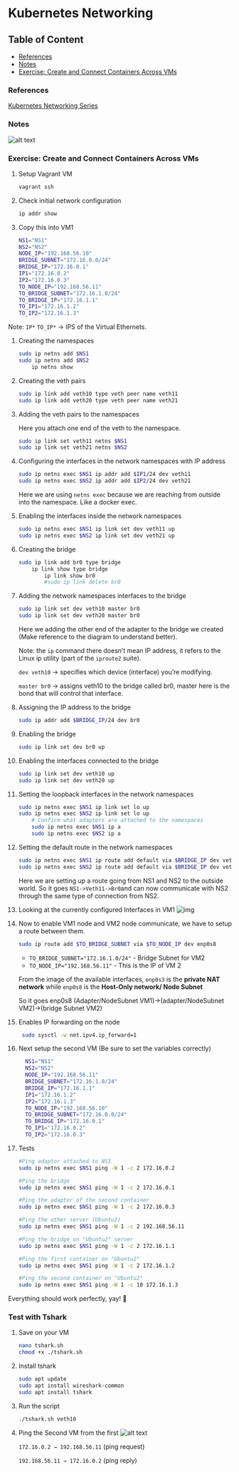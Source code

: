 # Kubernetes Networking

## Table of Content

- [References](#references)
- [Notes](#notes)
- [Exercise: Create and Connect Containers Across VMs](#exercise-create-and-connect-containers-across-vms)

### References

[Kubernetes Networking Series](https://www.youtube.com/playlist?list=PLSAko72nKb8QWsfPpBlsw-kOdMBD7sra-)

### Notes

![alt text](assets/page-1.png)

### Exercise: Create and Connect Containers Across VMs

1. Setup Vagrant VM

    ```sh
    vagrant ssh
    ```

1. Check initial network configuration

    ```sh
    ip addr show
    ```

1. Copy this into VM1

    ```sh
    NS1="NS1"
    NS2="NS2"
    NODE_IP="192.168.56.10"
    BRIDGE_SUBNET="172.16.0.0/24"
    BRIDGE_IP="172.16.0.1"
    IP1="172.16.0.2"
    IP2="172.16.0.3"
    TO_NODE_IP="192.168.56.11"
    TO_BRIDGE_SUBNET="172.16.1.0/24"
    TO_BRIDGE_IP="172.16.1.1"
    TO_IP1="172.16.1.2"
    TO_IP2="172.16.1.3"
    ```

Note: `IP*` `TO_IP*` -> IPS of the Virtual Ethernets.

1. Creating the namespaces

    ```sh
    sudo ip netns add $NS1
    sudo ip netns add $NS2
        ip netns show
    ```

1. Creating the veth pairs

    ```sh
    sudo ip link add veth10 type veth peer name veth11
    sudo ip link add veth20 type veth peer name veth21
    ```

1. Adding the veth pairs to the namespaces

    Here you attach one end of the veth to the namespace.

    ```sh
    sudo ip link set veth11 netns $NS1
    sudo ip link set veth21 netns $NS2
    ```

1. Configuring the interfaces in the network namespaces with IP address

    ```sh
    sudo ip netns exec $NS1 ip addr add $IP1/24 dev veth11 
    sudo ip netns exec $NS2 ip addr add $IP2/24 dev veth21 
    ```

    Here we are using `netns exec` because we are reaching from outside into the namespace. Like a docker exec.

1. Enabling the interfaces inside the network namespaces

    ```sh
    sudo ip netns exec $NS1 ip link set dev veth11 up
    sudo ip netns exec $NS2 ip link set dev veth21 up
    ```

1. Creating the bridge

    ```sh
    sudo ip link add br0 type bridge
        ip link show type bridge
            ip link show br0
            #sudo ip link delete br0
    ```

1. Adding the network namespaces interfaces to the bridge

    ```sh
    sudo ip link set dev veth10 master br0
    sudo ip link set dev veth20 master br0
    ```

    Here we adding the other end of the adapter to the bridge we created (Make reference to the diagram to understand better).

    Note: the `ip` command there doesn’t mean IP address, it refers to the Linux ip utility (part of the `iproute2` suite).

    `dev veth10` → specifies which device (interface) you’re modifying.

    `master br0` → assigns veth10 to the bridge called br0, master here is the bond that will control that interface.

1. Assigning the IP address to the bridge

    ```sh
    sudo ip addr add $BRIDGE_IP/24 dev br0
    ```

1. Enabling the bridge

    ```sh
    sudo ip link set dev br0 up
    ```

1. Enabling the interfaces connected to the bridge

    ```sh
    sudo ip link set dev veth10 up
    sudo ip link set dev veth20 up
    ```

1. Setting the loopback interfaces in the network namespaces

    ```sh
    sudo ip netns exec $NS1 ip link set lo up
    sudo ip netns exec $NS2 ip link set lo up
        # Confirm what adapters are attached to the namespaces
        sudo ip netns exec $NS1 ip a
        sudo ip netns exec $NS2 ip a
    ```

1. Setting the default route in the network namespaces

    ```sh
    sudo ip netns exec $NS1 ip route add default via $BRIDGE_IP dev veth11
    sudo ip netns exec $NS2 ip route add default via $BRIDGE_IP dev veth21
   ```

   Here we are setting up a route going from NS1 and NS2 to the outside world. So it goes `NS1->Veth11->Br0`and can now communicate with NS2 through the same type of connection from NS2.
1. Looking at the currently configured Interfaces in VM1
    ![img](assets/page-3.png)
1. Now to enable VM1 node and VM2 node communicate, we have to setup a route between them.

    ```sh
    sudo ip route add $TO_BRIDGE_SUBNET via $TO_NODE_IP dev enp0s8
    ```

    - `TO_BRIDGE_SUBNET="172.16.1.0/24"` - Bridge Subnet for VM2
    - `TO_NODE_IP="192.168.56.11"` - This is the IP of VM 2

    From the image of the available interfaces, `enp0s3` is the **private NAT network** while `enp0s8` is the **Host-Only network/ Node Subnet**

    So it goes enp0s8 (Adapter/NodeSubnet VM1)->(adapter/NodeSubnet VM2)->(bridge Subnet VM2)

1. Enables IP forwarding on the node

   ```sh
    sudo sysctl -w net.ipv4.ip_forward=1
   ```

1. Next setup the second VM (Be sure to set the variables correctly)

    ```sh
      NS1="NS1"
      NS2="NS2"
      NODE_IP="192.168.56.11"
      BRIDGE_SUBNET="172.16.1.0/24"
      BRIDGE_IP="172.16.1.1"
      IP1="172.16.1.2"
      IP2="172.16.1.3"
      TO_NODE_IP="192.168.56.10"
      TO_BRIDGE_SUBNET="172.16.0.0/24"
      TO_BRIDGE_IP="172.16.0.1"
      TO_IP1="172.16.0.2"
      TO_IP2="172.16.0.3"
    ```

1. Tests

    ```sh
    #Ping adaptor attached to NS1
    sudo ip netns exec $NS1 ping -W 1 -c 2 172.16.0.2

    #Ping the bridge
    sudo ip netns exec $NS1 ping -W 1 -c 2 172.16.0.1

    #Ping the adaptor of the second container
    sudo ip netns exec $NS1 ping -W 1 -c 2 172.16.0.3

    #Ping the other server (Ubuntu2)
    sudo ip netns exec $NS1 ping -W 1 -c 2 192.168.56.11

    #Ping the bridge on "Ubuntu2" server
    sudo ip netns exec $NS1 ping -W 1 -c 2 172.16.1.1

    #Ping the first container on "Ubuntu2"
    sudo ip netns exec $NS1 ping -W 1 -c 2 172.16.1.2

    #Ping the second container on "Ubuntu2"
    sudo ip netns exec $NS1 ping -W 1 -c 10 172.16.1.3

    ```

Everything should work perfectly, yay! 🎉

### Test with Tshark

1. Save on your VM

    ```sh
    nano tshark.sh
    chmod +x ./tshark.sh
    ```

2. Install tshark

    ```sh
    sudo apt update
    sudo apt install wireshark-common
    sudo apt install tshark
    ```

3. Run the script

    ```sh
    ./tshark.sh veth10
    ```

4. Ping the Second VM from the first
    ![alt text](assets/ping.png)

    `172.16.0.2 → 192.168.56.11` (ping request)

    `192.168.56.11 → 172.16.0.2` (ping reply)
